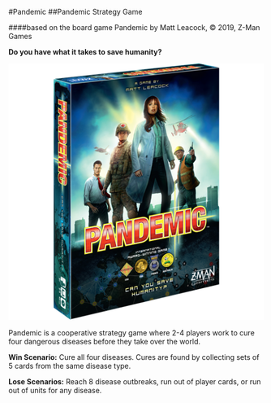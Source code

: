 #Pandemic
##Pandemic Strategy Game

####based on the board game Pandemic by Matt Leacock, &copy; 2019, Z-Man Games

**Do you have what it takes to save humanity?**

![Pandemic Box](/img/pandemic_box.png)

Pandemic is a cooperative strategy game where 2-4 players work to cure four dangerous diseases before they take over the world. 

**Win Scenario:** Cure all four diseases. Cures are found by collecting sets of 5 cards from the same disease type.

**Lose Scenarios:** Reach 8 disease outbreaks, run out of player cards, or run out of units for any disease.

